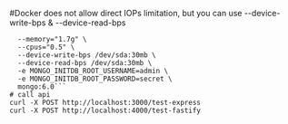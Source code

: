 #Docker does not allow direct IOPs limitation, but you can use --device-write-bps & --device-read-bps 
```docker run -d \
  --memory="1.7g" \
  --cpus="0.5" \
  --device-write-bps /dev/sda:30mb \
  --device-read-bps /dev/sda:30mb \
  -e MONGO_INITDB_ROOT_USERNAME=admin \
  -e MONGO_INITDB_ROOT_PASSWORD=secret \
  mongo:6.0```
# call api
curl -X POST http://localhost:3000/test-express          
curl -X POST http://localhost:4000/test-fastify